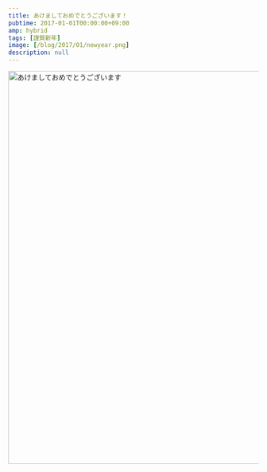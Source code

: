 ```yaml
---
title: あけましておめでとうございます！
pubtime: 2017-01-01T00:00:00+09:00
amp: hybrid
tags: [謹賀新年]
image: [/blog/2017/01/newyear.png]
description: null
---
```


<img alt="あけましておめでとうございます" src="/blog/2017/01/newyear.png" width="790" height="790" center />
